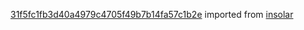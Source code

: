 [31f5fc1fb3d40a4979c4705f49b7b14fa57c1b2e](https://github.com/insolar/insolar/commit/31f5fc1fb3d40a4979c4705f49b7b14fa57c1b2e) imported from [insolar](https://github.com/insolar/insolar)
